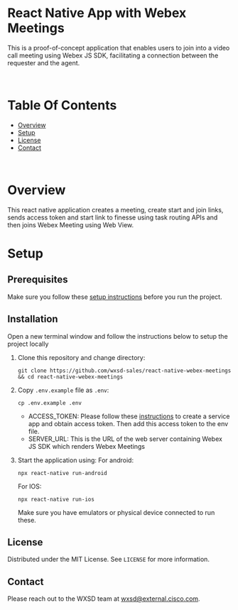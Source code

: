 # React Native App with Webex Meetings

This is a proof-of-concept application that enables users to join into a video call meeting using Webex JS SDK, facilitating a connection between the requester and the agent.

</br >

# Table Of Contents

- [Overview](#overview)
- [Setup](#setup)
- [License](#license)
- [Contact](#contact)

<br />

# Overview

This react native application creates a meeting, create start and join links, sends access token and start link to finesse using task routing APIs and then joins Webex Meeting using Web View.

# Setup

## Prerequisites

Make sure you follow these [setup instructions](https://reactnative.dev/docs/set-up-your-environment) before you run the project.

## Installation

Open a new terminal window and follow the instructions below to setup the project locally
1. Clone this repository and change directory:

   ```
   git clone https://github.com/wxsd-sales/react-native-webex-meetings && cd react-native-webex-meetings
   ```

2. Copy `.env.example` file as `.env`:

   ```
   cp .env.example .env
   ```
   - ACCESS_TOKEN: Please follow these [instructions](https://developer.webex.com/docs/service-apps-as-g2g-meeting-facilitator-guide) to create a service app and obtain access token. Then add this access token to the env file.
   - SERVER_URL: This is the URL of the web server containing Webex JS SDK which renders Webex Meetings

3. Start the application using:
   For android:
   ```
   npx react-native run-android
   ```
   For IOS:
   ```
   npx react-native run-ios
   ```
   Make sure you have emulators or physical device connected to run these.

<!-- LICENSE -->

## License

Distributed under the MIT License. See `LICENSE` for more information.

<!-- CONTACT -->

## Contact

Please reach out to the WXSD team at [wxsd@external.cisco.com](mailto:wxsd@external.cisco.com).
